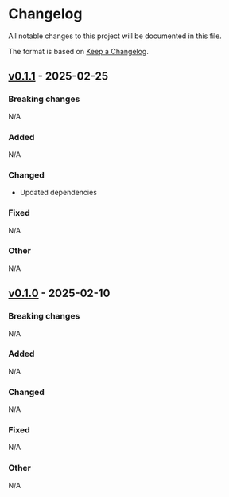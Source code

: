 # Changelog

All notable changes to this project will be documented in this file.

The format is based on [Keep a Changelog](https://keepachangelog.com/en/1.0.0/).

## [v0.1.1](https://github.com/credibil/did/compare/v0.1.1...v0.1.0) - 2025-02-25

### Breaking changes

N/A

### Added

N/A

### Changed

* Updated dependencies

### Fixed

N/A

### Other

N/A

## [v0.1.0](https://github.com/credibil/did/compare/v0.1.0...v0.1.0-beta.1) - 2025-02-10

### Breaking changes

N/A

### Added

N/A

### Changed

N/A

### Fixed

N/A

### Other

N/A